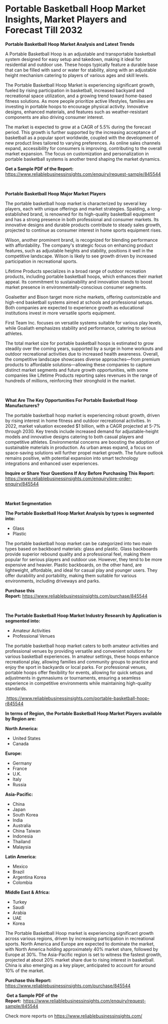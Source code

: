 <p><h1>Portable Basketball Hoop Market Insights, Market Players and Forecast Till 2032</h1></p><p><strong>Portable Basketball Hoop Market Analysis and Latest Trends</strong></p>
<p><p>A Portable Basketball Hoop is an adjustable and transportable basketball system designed for easy setup and takedown, making it ideal for residential and outdoor use. These hoops typically feature a durable base that can be filled with sand or water for stability, along with an adjustable height mechanism catering to players of various ages and skill levels.</p><p>The Portable Basketball Hoop Market is experiencing significant growth, fueled by rising participation in basketball, increased backyard and recreational space utilization, and a growing trend toward home-based fitness solutions. As more people prioritize active lifestyles, families are investing in portable hoops to encourage physical activity. Innovative designs, enhanced materials, and features such as weather-resistant components are also driving consumer interest.</p><p>The market is expected to grow at a CAGR of 5.5% during the forecast period. This growth is further supported by the increasing acceptance of basketball as a popular sport worldwide, coupled with the development of new product lines tailored to varying preferences. As online sales channels expand, accessibility for consumers is improving, contributing to the overall market expansion. The focus on customization and personalization in portable basketball systems is another trend shaping the market dynamics.</p></p>
<p><strong>Get a Sample PDF of the Report:&nbsp;</strong> <a href="https://www.reliablebusinessinsights.com/enquiry/request-sample/845544?utm_campaign=3384&utm_medium=2&utm_source=Github&utm_content=ia&utm_term=09042025&utm_id=portable-basketball-hoop">https://www.reliablebusinessinsights.com/enquiry/request-sample/845544</a></p>
<p>&nbsp;</p>
<p><strong>Portable Basketball Hoop Major Market Players</strong></p>
<p><p>The portable basketball hoop market is characterized by several key players, each with unique offerings and market strategies. Spalding, a long-established brand, is renowned for its high-quality basketball equipment and has a strong presence in both professional and consumer markets. Its innovative designs and durable products contribute to steady sales growth, projected to continue as consumer interest in home sports equipment rises.</p><p>Wilson, another prominent brand, is recognized for blending performance with affordability. The company's strategic focus on enhancing product features, such as adjustable heights and stability, positions it well in the competitive landscape. Wilson is likely to see growth driven by increased participation in recreational sports.</p><p>Lifetime Products specializes in a broad range of outdoor recreation products, including portable basketball hoops, which enhances their market appeal. Its commitment to sustainability and innovation stands to boost market presence in environmentally-conscious consumer segments. </p><p>Goalsetter and Bison target more niche markets, offering customizable and high-end basketball systems aimed at schools and professional setups. Both companies are expected to experience growth as educational institutions invest in more versatile sports equipment.</p><p>First Team Inc. focuses on versatile systems suitable for various play levels, while Goaliath emphasizes stability and performance, catering to serious athletes.</p><p>The total market size for portable basketball hoops is estimated to grow steadily over the coming years, supported by a surge in home workouts and outdoor recreational activities due to increased health awareness. Overall, the competitive landscape showcases diverse approaches—from premium products to affordable solutions—allowing these companies to capture distinct market segments and future growth opportunities, with some companies like Lifetime Products reporting sales revenues in the range of hundreds of millions, reinforcing their stronghold in the market.</p></p>
<p>&nbsp;</p>
<p><strong>What Are The Key Opportunities For Portable Basketball Hoop Manufacturers?</strong></p>
<p><p>The portable basketball hoop market is experiencing robust growth, driven by rising interest in home fitness and outdoor recreational activities. In 2022, market valuation exceeded $1 billion, with a CAGR projected at 5-7% through 2030. Key trends include increased demand for adjustable-height models and innovative designs catering to both casual players and competitive athletes. Environmental concerns are boosting the adoption of sustainable materials in production. As urban areas expand, a focus on space-saving solutions will further propel market growth. The future outlook remains positive, with potential expansion into smart technology integrations and enhanced user experiences.</p></p>
<p><strong>Inquire or Share Your Questions If Any Before Purchasing This Report:</strong> <a href="https://www.reliablebusinessinsights.com/enquiry/pre-order-enquiry/845544?utm_campaign=3384&utm_medium=2&utm_source=Github&utm_content=ia&utm_term=09042025&utm_id=portable-basketball-hoop">https://www.reliablebusinessinsights.com/enquiry/pre-order-enquiry/845544</a></p>
<p>&nbsp;</p>
<p><strong>Market Segmentation</strong></p>
<p><strong>The Portable Basketball Hoop Market Analysis by types is segmented into:</strong></p>
<p><ul><li>Glass</li><li>Plastic</li></ul></p>
<p><p>The portable basketball hoop market can be categorized into two main types based on backboard materials: glass and plastic. Glass backboards provide superior rebound quality and a professional feel, making them popular for serious players and outdoor use. However, they tend to be more expensive and heavier. Plastic backboards, on the other hand, are lightweight, affordable, and ideal for casual play and younger users. They offer durability and portability, making them suitable for various environments, including driveways and parks.</p></p>
<p><strong>Purchase this Report:&nbsp;</strong><a href="https://www.reliablebusinessinsights.com/purchase/845544?utm_campaign=3384&utm_medium=2&utm_source=Github&utm_content=ia&utm_term=09042025&utm_id=portable-basketball-hoop">https://www.reliablebusinessinsights.com/purchase/845544</a></p>
<p>&nbsp;</p>
<p><strong>The Portable Basketball Hoop Market Industry Research by Application is segmented into:</strong></p>
<p><ul><li>Amateur Activities</li><li>Professional Venues</li></ul></p>
<p><p>The portable basketball hoop market caters to both amateur activities and professional venues by providing versatile and convenient solutions for various basketball experiences. In amateur settings, these hoops enhance recreational play, allowing families and community groups to practice and enjoy the sport in backyards or local parks. For professional venues, portable hoops offer flexibility for events, allowing for quick setups and adjustments in gymnasiums or tournaments, ensuring a seamless experience in competitive environments while maintaining high-quality standards.</p></p>
<p><a href="https://www.reliablebusinessinsights.com/portable-basketball-hoop-r845544?utm_campaign=3384&utm_medium=2&utm_source=Github&utm_content=ia&utm_term=09042025&utm_id=portable-basketball-hoop">&nbsp;https://www.reliablebusinessinsights.com/portable-basketball-hoop-r845544</a></p>
<p><strong>In terms of Region, the Portable Basketball Hoop Market Players available by Region are:</strong></p>
<p>
    <p> <strong> North America: </strong>
        <ul>
            <li>United States</li>
            <li>Canada</li>
        </ul>
        </p> 
    <p> <strong> Europe: </strong>
        <ul>
            <li>Germany</li>
            <li>France</li>
            <li>U.K.</li>
            <li>Italy</li>
            <li>Russia</li>
        </ul>
        </p> 
    <p> <strong> Asia-Pacific: </strong>
        <ul>
            <li>China</li>
            <li>Japan</li>
            <li>South Korea</li>
            <li>India</li>
            <li>Australia</li>
            <li>China Taiwan</li>
            <li>Indonesia</li>
            <li>Thailand</li>
            <li>Malaysia</li>
        </ul>
        </p> 
    <p> <strong> Latin America: </strong>
        <ul>
            <li>Mexico</li>
            <li>Brazil</li>
            <li>Argentina Korea</li>
            <li>Colombia</li>
        </ul>
        </p> 
    <p> <strong> Middle East & Africa: </strong>
        <ul>
            <li>Turkey</li>
            <li>Saudi</li>
            <li>Arabia</li>
            <li>UAE</li>
            <li>Korea</li>
        </ul>
    </p>
    </p>
<p><p>The Portable Basketball Hoop market is experiencing significant growth across various regions, driven by increasing participation in recreational sports. North America and Europe are expected to dominate the market, with North America holding approximately 40% market share, followed by Europe at 30%. The Asia-Pacific region is set to witness the fastest growth, projected at about 20% market share due to rising interest in basketball. China is also emerging as a key player, anticipated to account for around 10% of the market.</p></p>
<p><strong>Purchase this Report: </strong><a href="https://www.reliablebusinessinsights.com/purchase/845544?utm_campaign=3384&utm_medium=2&utm_source=Github&utm_content=ia&utm_term=09042025&utm_id=portable-basketball-hoop">https://www.reliablebusinessinsights.com/purchase/845544</a></p>
<p>&nbsp;<strong>Get a Sample PDF of the Report:&nbsp;&nbsp;</strong><a href="https://www.reliablebusinessinsights.com/enquiry/request-sample/845544?utm_campaign=3384&utm_medium=2&utm_source=Github&utm_content=ia&utm_term=09042025&utm_id=portable-basketball-hoop">https://www.reliablebusinessinsights.com/enquiry/request-sample/845544</a></p>
<p><strong></strong></p>
<p>Check more reports on <a href="https://www.reliablebusinessinsights.com/?utm_campaign=3384&utm_medium=2&utm_source=Github&utm_content=ia&utm_term=09042025&utm_id=portable-basketball-hoop">https://www.reliablebusinessinsights.com/</a></p>
